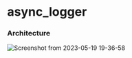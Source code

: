 # async_logger

### Architecture 

![Screenshot from 2023-05-19 19-36-58](https://github.com/Naseefabu/HFTRepo/assets/104965020/9ba0ab4d-c71c-436e-9d62-a8859da118a3)